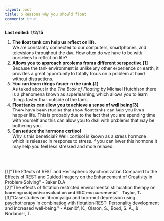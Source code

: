 ```yaml
---
layout: post
title: 5 Reasons why you should float
comments: true
---
```

<b> Last edited: 1/2/15 </b>


<ol>
    <li><b>The float tank can help us reflect on life.</b></li>
    We are constantly connected to our computers, smartphones, and televisions throughout the day. How often do we have to be with ourselves to reflect on life?
    <li><b>Allows you to approach problems from a different perspective.[1]</b></li>
    Because the tank environment is unlike any other experience on earth, it provides a great opportunity to totally focus on a problem at hand without distractions.  
    <li><b>You can learn things faster in the tank.[2]</li></b>
        As talked about in the <i>The Book of Floating</i> by Michael Hutchison there is a phenomena known as superlearning, which allows you to learn things faster than outside of the tank.
    <br>
    <li><b>Float tanks can allow you to achieve a sense of well being[3]</li></b>
        There have been studies that show float tanks can help you live a happier life.  This is probably due to the fact that you are spending time with yourself and this can allow you to deal with problems that may be bothering you.
    <li><b>Can reduce the hormone cortisol</li></b>
        Why is this beneficial? Well, cortisol is known as a stress hormone which is released in response to stress.  If you can lower this hormone it may help you feel less stressed and more relaxed.
</ol>

<br>
<br>
<br>
[1]"The Effects of REST and Hemispheric Synchronization Compared to the Effects of REST and Guided Imagery on the Enhancement of Creativity in Problem-Solving" -  Baker D.A
<br>
[2]"The effects of flotation restricted environmental stimulation therapy on learning: subjective evaluation and EEG measurements" - Taylor, T.
<br>
[3]"Case studies on fibromyalgia and burn-out depression using psychotherapy in combination with flotation-REST: Personality development and increased well-being." - Åsenlöf, K., Olsson, S., Bood, S. Å., & Norlander, T.
